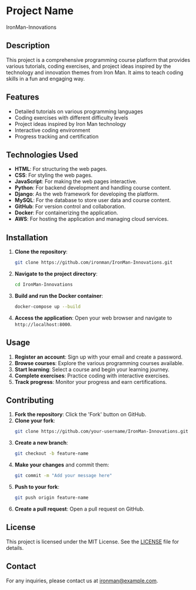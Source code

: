 # Project Name

IronMan-Innovations

## Description

This project is a comprehensive programming course platform that provides various tutorials, coding exercises, and project ideas inspired by the technology and innovation themes from Iron Man. It aims to teach coding skills in a fun and engaging way.

## Features

- Detailed tutorials on various programming languages
- Coding exercises with different difficulty levels
- Project ideas inspired by Iron Man technology
- Interactive coding environment
- Progress tracking and certification

## Technologies Used

- **HTML**: For structuring the web pages.
- **CSS**: For styling the web pages.
- **JavaScript**: For making the web pages interactive.
- **Python**: For backend development and handling course content.
- **Django**: As the web framework for developing the platform.
- **MySQL**: For the database to store user data and course content.
- **GitHub**: For version control and collaboration.
- **Docker**: For containerizing the application.
- **AWS**: For hosting the application and managing cloud services.

## Installation

1. **Clone the repository**:
    ```bash
    git clone https://github.com/ironman/IronMan-Innovations.git
    ```
2. **Navigate to the project directory**:
    ```bash
    cd IronMan-Innovations
    ```
3. **Build and run the Docker container**:
    ```bash
    docker-compose up --build
    ```
4. **Access the application**:
    Open your web browser and navigate to `http://localhost:8000`.

## Usage

1. **Register an account**: Sign up with your email and create a password.
2. **Browse courses**: Explore the various programming courses available.
3. **Start learning**: Select a course and begin your learning journey.
4. **Complete exercises**: Practice coding with interactive exercises.
5. **Track progress**: Monitor your progress and earn certifications.

## Contributing

1. **Fork the repository**: Click the 'Fork' button on GitHub.
2. **Clone your fork**:
    ```bash
    git clone https://github.com/your-username/IronMan-Innovations.git
    ```
3. **Create a new branch**:
    ```bash
    git checkout -b feature-name
    ```
4. **Make your changes** and commit them:
    ```bash
    git commit -m "Add your message here"
    ```
5. **Push to your fork**:
    ```bash
    git push origin feature-name
    ```
6. **Create a pull request**: Open a pull request on GitHub.

## License

This project is licensed under the MIT License. See the [LICENSE](LICENSE) file for details.

## Contact

For any inquiries, please contact us at [ironman@example.com](mailto:ironman@example.com).
